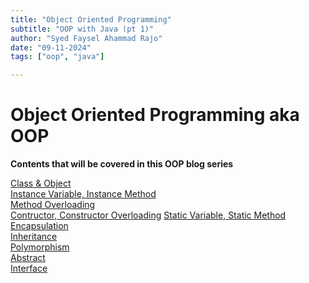 ```yaml
---
title: "Object Oriented Programming"
subtitle: "OOP with Java (pt 1)"
author: "Syed Faysel Ahammad Rajo"
date: "09-11-2024"
tags: ["oop", "java"]

---
```


# Object Oriented Programming aka OOP

**Contents that will be covered in this OOP blog series**

[Class & Object]()   
[Instance Variable, Instance Method]()   
[Method Overloading]()  
[Contructor, Constructor Overloading]()
[Static Variable, Static Method]()    
[Encapsulation]()   
[Inheritance]()  
[Polymorphism]()  
[Abstract]()  
[Interface]()

